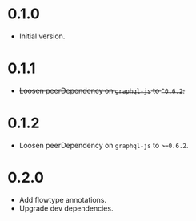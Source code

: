 # 0.1.0

* Initial version.

# 0.1.1

* ~~Loosen peerDependency on `graphql-js` to `^0.6.2`.~~

# 0.1.2

* Loosen peerDependency on `graphql-js` to `>=0.6.2`.

# 0.2.0

* Add flowtype annotations.
* Upgrade dev dependencies.
